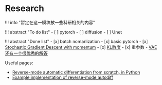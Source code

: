 # Research

!!! info "暂定在这一模块放一些科研相关的内容"

!!! abstract "To do list"
    - [ ] pytorch
    - [ ] diffusion
    - [ ] Unet



!!! abstract "Done list"
    - [x] batch nomarlization
    - [x] basic pytorch
    - [x] [Stochastic Gradient Descent with momentum](https://towardsdatascience.com/stochastic-gradient-descent-with-momentum-a84097641a5d) 
    - [x] [KL散度](https://www.bilibili.com/video/BV1JY411q72n/?spm_id_from=333.337.search-card.all.click&vd_source=3bf0a9181b6c28910c810d7e49b5e64c)
    - [x] 重参数 
    - [VAE](https://www.gwylab.com/note-vae.html) [还有一个很优秀的解答](https://zhuanlan.zhihu.com/p/348498294)

Useful pages:   

- [Reverse-mode automatic differentiation from scratch, in Python](https://sidsite.com/posts/autodiff/)  
- [Example implementation of reverse-mode autodiff](https://colab.research.google.com/drive/1VpeE6UvEPRz9HmsHh1KS0XxXjYu533EC#scrollTo=erjC686T4S4c)  

